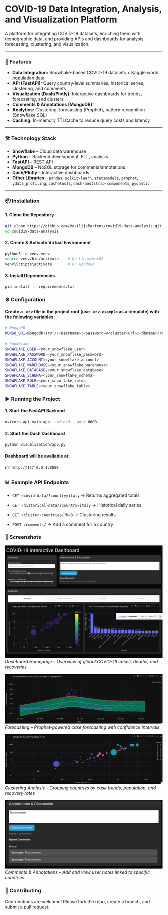 # COVID-19 Data Integration, Analysis, and Visualization Platform

A platform for integrating COVID-19 datasets, enriching them with demographic data, and providing APIs and dashboards for analysis, forecasting, clustering, and visualization.

---

### 🚀 Features

* **Data Integration:** Snowflake-based COVID-19 datasets + Kaggle world population data
* **API (FastAPI):** Query country-level summaries, historical series, clustering, and comments
* **Visualization (Dash/Plotly):** Interactive dashboards for trends, forecasting, and clusters
* **Comments & Annotations (MongoDB):**
* **Analytics:** Clustering, forecasting (Prophet), pattern recognition (Snowflake SQL)
* **Caching:** In-memory TTLCache to reduce query costs and latency

---

### 🛠️ Technology Stack

* **Snowflake** – Cloud data warehouse
* **Python** – Backend development, ETL, analysis
* **FastAPI** – REST API
* **MongoDB** – NoSQL storage for comments/annotations
* **Dash/Plotly** – Interactive dashboards
* **Other Libraries** – `pandas`, `scikit-learn`, `statsmodels`, `prophet`, `ydata_profiling`, `cachetools`, `dash-bootstrap-components`, `pydantic`

---

### 📦 Installation

#### 1. Clone the Repository

```bash
git clone https://github.com/VasilijsParfens/covid19-data-analysis.git
cd covid19-data-analysis
```

#### 2. Create & Activate Virtual Environment

```bash
python3 -m venv venv
source venv/bin/activate    # On Linux/macOS
venv\Scripts\activate       # On Windows
```
#### 3. Install Dependencies

```bash
pip install -r requirements.txt
```

### ⚙️ Configuration

#### Create a `.env` file in the project root (use `.env.example` as a template) with the following variables:

```bash
# MongoDB
MONGO_URI=mongodb+srv://<username>:<password>@<cluster-url>/<dbname>?retryWrites=true&w=majority&appName=<appName>

# Snowflake
SNOWFLAKE_USER=<your_snowflake_user>
SNOWFLAKE_PASSWORD=<your_snowflake_password>
SNOWFLAKE_ACCOUNT=<your_snowflake_account>
SNOWFLAKE_WAREHOUSE=<your_snowflake_warehouse>
SNOWFLAKE_DATABASE=<your_snowflake_database>
SNOWFLAKE_SCHEMA=<your_snowflake_schema>
SNOWFLAKE_ROLE=<your_snowflake_role>
SNOWFLAKE_TABLE=<your_snowflake_table>
```

### ▶️ Running the Project

#### 1. Start the FastAPI Backend

```bash
uvicorn api.main:app --reload --port 8000
```

#### 2. Start the Dash Dashboard

```bash
python visualization/app.py
```

#### Dashboard will be available at:

👉 ```http://127.0.0.1:8050```

### 📊 Example API Endpoints      

* ```GET /covid-data/?country=italy``` → Returns aggregated totals      

* ```GET /historical-data/?country=italy``` → Historical daily series      

* ```GET /cluster-countries/?k=3``` → Clustering results      

* ```POST /comments/``` → Add a comment for a country

### 📸 Screenshots

![Dashboard Homepage](images/dashboard_home.png)  
*Dashboard Homepage – Overview of global COVID-19 cases, deaths, and recoveries*  

![Forecasting](/images/forecasting.png)  
*Forecasting – Prophet-powered case forecasting with confidence intervals*  

![Clustering Analysis](/images/clustering.png)  
*Clustering Analysis – Grouping countries by case trends, population, and recovery rates*  

![Comments & Annotations](/images/comments.png)  
*Comments & Annotations – Add and view user notes linked to specific countries*  

### 🤝 Contributing

Contributions are welcome! Please fork the repo, create a branch, and submit a pull request.

